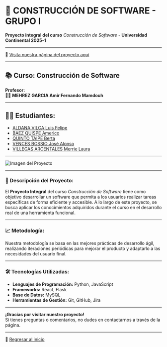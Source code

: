 # 🚀 **CONSTRUCCIÓN DE SOFTWARE - GRUPO I**

**Proyecto integral del curso** *Construcción de Software* - **Universidad Continental 2025-1**  

---

🔗 [Visita nuestra página del proyecto aquí](https://mvillegasuc.github.io/Proyecto_CS/)

---

## 📚 **Curso: Construcción de Software**

**Profesor:**  
👨‍🏫 **MEHREZ GARCIA Amir Fernando Mamdouh**

---

## 👨‍🎓 **Estudiantes:**

- [ALDANA VILCA Luis Felipe](https://mvillegasuc.github.io/Proyecto_CS/ALDANA/)
- [BAEZ QUISPE Americo](https://mvillegasuc.github.io/Proyecto_CS/BAEZ/)
- [QUINTO TAIPE Berta](https://mvillegasuc.github.io/Proyecto_CS/QUINTO/)
- [VENCES BOSSIO José Alonso](https://mvillegasuc.github.io/Proyecto_CS/VENCES/)
- [VILLEGAS ARCENTALES Merrie Laura](https://mvillegasuc.github.io/Proyecto_CS/VILLEGAS/)

---

![Imagen del Proyecto](https://github.com/user-attachments/assets/761b31f3-53d2-4a96-9f10-4bec5965fca4)

---

### 🔧 **Descripción del Proyecto:**

El **Proyecto Integral** del curso *Construcción de Software* tiene como objetivo desarrollar un software que permita a los usuarios realizar tareas específicas de forma eficiente y accesible. A lo largo de este proyecto, se busca aplicar los conocimientos adquiridos durante el curso en el desarrollo real de una herramienta funcional.

---

### 📈 **Metodología:**

Nuestra metodología se basa en las mejores prácticas de desarrollo ágil, realizando iteraciones periódicas para mejorar el producto y adaptarlo a las necesidades del usuario final.

---

### 🛠 **Tecnologías Utilizadas:**

- **Lenguajes de Programación:** Python, JavaScript
- **Frameworks:** React, Flask
- **Base de Datos:** MySQL
- **Herramientas de Gestión:** Git, GitHub, Jira

---

**¡Gracias por visitar nuestro proyecto!**  
Si tienes preguntas o comentarios, no dudes en contactarnos a través de la página.

---

🔗 [Regresar al inicio](https://mvillegasuc.github.io/Proyecto_CS/)

